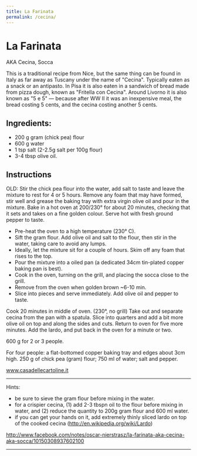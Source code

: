 ```yaml
---
title: La Farinata
permalink: /cecina/
---
```

# La Farinata

AKA Cecina, Socca

This is a traditional recipe from Nice, but the same thing can be found in Italy as far away as Tuscany under the name of "Cecina". Typically eaten as a snack or an antipasto. In Pisa it is also eaten in a sandwich of bread made from pizza dough, known as "Fritella con Cecina". Around Livorno it is also known as "5 e 5" — because after WW II it was an inexpensive meal, the bread costing 5 cents, and the cecina costing another 5 cents.

## Ingredients:

- 200 g gram (chick pea) flour
- 600 g water
- 1 tsp salt (2-2.5g salt per 100g flour)
- 3-4 tbsp olive oil.

## Instructions

OLD: Stir the chick pea flour into the water, add salt to taste and leave the mixture to rest for 4 or 5 hours. Remove any foam that may have formed, stir well and grease the baking tray with extra virgin olive oil and pour in the mixture. Bake in a hot oven at 200/230° for about 20 minutes, checking that it sets and takes on a fine golden colour. Serve hot with fresh ground pepper to taste.

- Pre-heat the oven to a high temperature (230° C).
- Sift the gram flour. Add olive oil and salt to the flour, then stir in the water, taking care to avoid any lumps.
- Ideally, let the mixture sit for a couple of hours. Skim off any foam that rises to the top.
- Pour the mixture into a oiled pan (a dedicated 34cm tin-plated copper baking pan is best).
- Cook in the oven, turning on the grill, and placing the socca close to the grill.
- Remove from the oven when golden brown ~6-10 min.
- Slice into pieces and serve immediately. Add olive oil and pepper to taste.

Cook 20 minutes in middle of oven. (230°, no grill)
Take out and separate cecina from the pan with a spatula.
Slice into quarters and add a bit more olive oil on top and along the sides and cuts.
Return to oven for five more minutes.
Add the lardo, and put back in the oven for a minute or two. 

600 g for 2 or 3 people.

For four people: a flat-bottomed copper baking tray and edges about 3cm high. 250 g of chick pea (gram) flour; 750 ml of water; salt and pepper.

www.casadellecartoline.it

---

Hints:
- be sure to sieve the gram flour before mixing in the water.
- for a crispier cecina, (1) add 2-3 tbspn oil to the flour before mixing in water, and (2) reduce the quantity to 200g gram flour and 600 ml water.
- if you can get your hands on it, add extremely thinly sliced lardo on top of the cooked cecina (http://en.wikipedia.org/wiki/Lardo)

http://www.facebook.com/notes/oscar-nierstrasz/la-farinata-aka-cecina-aka-socca/10150308937602100

---
